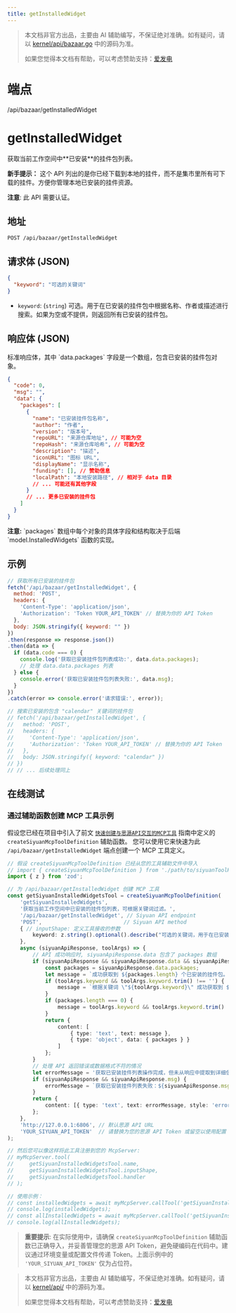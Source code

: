 ```yaml
---
title: getInstalledWidget
---
```


> 本文档非官方出品，主要由 AI 辅助编写，不保证绝对准确。如有疑问，请以 [kernel/api/bazaar.go](https://github.com/siyuan-note/siyuan/blob/master/kernel/api/bazaar.go) 中的源码为准。
> 
> 如果您觉得本文档有帮助，可以考虑赞助支持：[爱发电](https://afdian.com/a/leolee9086?tab=feed)

# 端点

/api/bazaar/getInstalledWidget

# getInstalledWidget

获取当前工作空间中\*\*已安装\*\*的挂件包列表。

**新手提示：** 这个 API 列出的是你已经下载到本地的挂件，而不是集市里所有可下载的挂件。方便你管理本地已安装的挂件资源。

**注意**: 此 API 需要认证。

## 地址

`POST /api/bazaar/getInstalledWidget`

## 请求体 (JSON)

```json
{
  "keyword": "可选的关键词"
}
```

-   `keyword`: (`string`) 可选。用于在已安装的挂件包中根据名称、作者或描述进行搜索。如果为空或不提供，则返回所有已安装的挂件包。

## 响应体 (JSON)

标准响应体，其中 \`data.packages\` 字段是一个数组，包含已安装的挂件包对象。

```json
{
  "code": 0,
  "msg": "",
  "data": {
    "packages": [
      {
        "name": "已安装挂件包名称",
        "author": "作者",
        "version": "版本号",
        "repoURL": "来源仓库地址", // 可能为空
        "repoHash": "来源仓库哈希", // 可能为空
        "description": "描述",
        "iconURL": "图标 URL",
        "displayName": "显示名称",
        "funding": [], // 赞助信息
        "localPath": "本地安装路径", // 相对于 data 目录
        // ... 可能还有其他字段
      }
      // ... 更多已安装的挂件包
    ]
  }
}
```

**注意:** \`packages\` 数组中每个对象的具体字段和结构取决于后端 \`model.InstalledWidgets\` 函数的实现。

## 示例

```javascript
// 获取所有已安装的挂件包
fetch('/api/bazaar/getInstalledWidget', {
  method: 'POST',
  headers: {
    'Content-Type': 'application/json',
    'Authorization': 'Token YOUR_API_TOKEN' // 替换为你的 API Token
  },
  body: JSON.stringify({ keyword: "" })
})
.then(response => response.json())
.then(data => {
  if (data.code === 0) {
    console.log('获取已安装挂件包列表成功:', data.data.packages);
    // 处理 data.data.packages 列表
  } else {
    console.error('获取已安装挂件包列表失败:', data.msg);
  }
})
.catch(error => console.error('请求错误:', error));

// 搜索已安装的包含 "calendar" 关键词的挂件包
// fetch('/api/bazaar/getInstalledWidget', {
//   method: 'POST',
//   headers: {
//     'Content-Type': 'application/json',
//     'Authorization': 'Token YOUR_API_TOKEN' // 替换为你的 API Token
//   },
//   body: JSON.stringify({ keyword: "calendar" })
// })
// // ... 后续处理同上
```

## 在线测试

<script setup>
import apiTester from "@theme/components/ApiTester.vue"
</script>
<ClientOnly>
<apiTester
  title='测试 getInstalledWidget'
  endpoint='/api/bazaar/getInstalledWidget'
  method='POST'
  :params="[
    { name: 'keyword', label: '关键词', type: 'string', required: false, description: '可选。用于在已安装的挂件包中根据名称、作者或描述进行搜索。如果为空或不提供，则返回所有已安装的挂件包。' }
  ]"
/>
</ClientOnly>

### 通过辅助函数创建 MCP 工具示例

假设您已经在项目中引入了前文 [`快速创建与思源API交互的MCP工具`](../../guide/creating-mcp-siyuan-tools.md) 指南中定义的 `createSiyuanMcpToolDefinition` 辅助函数。
您可以使用它来快速为此 `/api/bazaar/getInstalledWidget` 端点创建一个 MCP 工具定义。

```typescript
// 假设 createSiyuanMcpToolDefinition 已经从您的工具辅助文件中导入
// import { createSiyuanMcpToolDefinition } from './path/to/siyuanToolHelper';
import { z } from 'zod';

// 为 /api/bazaar/getInstalledWidget 创建 MCP 工具
const getSiyuanInstalledWidgetsTool = createSiyuanMcpToolDefinition(
    'getSiyuanInstalledWidgets',
    '获取当前工作空间中已安装的挂件包列表，可根据关键词过滤。',
    '/api/bazaar/getInstalledWidget', // Siyuan API endpoint
    'POST',                          // Siyuan API method
    { // inputShape: 定义工具接收的参数
        keyword: z.string().optional().describe("可选的关键词，用于在已安装的挂件包中根据名称、作者或描述进行搜索。如果为空或不提供，则返回所有已安装的挂件包。")
    },
    async (siyuanApiResponse, toolArgs) => {
        // API 成功响应时, siyuanApiResponse.data 包含了 packages 数组
        if (siyuanApiResponse && siyuanApiResponse.data && siyuanApiResponse.data.packages) {
            const packages = siyuanApiResponse.data.packages;
            let message = `成功获取到 ${packages.length} 个已安装的挂件包。`;
            if (toolArgs.keyword && toolArgs.keyword.trim() !== '') {
                message = `根据关键词 \"${toolArgs.keyword}\" 成功获取到 ${packages.length} 个已安装的挂件包。`;
            }
            if (packages.length === 0) {
                message = toolArgs.keyword && toolArgs.keyword.trim() !== '' ? `未找到与关键词 \"${toolArgs.keyword}\" 匹配的已安装挂件包。` : '当前没有已安装的挂件包。';
            }
            return {
                content: [
                    { type: 'text', text: message },
                    { type: 'object', data: { packages } }
                ]
            };
        }
        // 处理 API 返回错误或数据格式不符的情况
        let errorMessage = '获取已安装挂件列表操作完成，但未从响应中提取到详细信息或列表为空。';
        if (siyuanApiResponse && siyuanApiResponse.msg) {
            errorMessage = `获取已安装挂件列表失败：${siyuanApiResponse.msg}`;
        }
        return {
            content: [{ type: 'text', text: errorMessage, style: 'error' }]
        };
    },
    'http://127.0.0.1:6806', // 默认思源 API URL
    'YOUR_SIYUAN_API_TOKEN'  // 请替换为您的思源 API Token 或留空以使用配置
);

// 然后您可以像这样将此工具注册到您的 McpServer:
// myMcpServer.tool(
//     getSiyuanInstalledWidgetsTool.name,
//     getSiyuanInstalledWidgetsTool.inputShape,
//     getSiyuanInstalledWidgetsTool.handler
// );

// 使用示例：
// const installedWidgets = await myMcpServer.callTool('getSiyuanInstalledWidgets', { keyword: 'calendar' });
// console.log(installedWidgets);
// const allInstalledWidgets = await myMcpServer.callTool('getSiyuanInstalledWidgets', {});
// console.log(allInstalledWidgets);

```
> **重要提示**: 在实际使用中，请确保 `createSiyuanMcpToolDefinition` 辅助函数已正确导入，并妥善管理您的思源 API Token，避免硬编码在代码中。建议通过环境变量或配置文件传递 Token。上面示例中的 `'YOUR_SIYUAN_API_TOKEN'` 仅为占位符。


> 本文档非官方出品，主要由 AI 辅助编写，不保证绝对准确。如有疑问，请以 [kernel/api/](https://github.com/siyuan-note/siyuan/blob/master/kernel/api/) 中的源码为准。
> 
> 如果您觉得本文档有帮助，可以考虑赞助支持：[爱发电](https://afdian.com/a/leolee9086?tab=feed)
